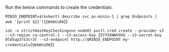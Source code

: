 Run the below commands to create the credentials:

`MINIO_ENDPOINT=$(kubectl describe svc px-minio-1 | grep Endpoints | awk '{print $2}')`{{execute}}

`ssh -o strictHostKeyChecking=no node01 pxctl cred create --provider s3 --s3-region ca-central-1 --s3-access-key ZZYYXXWWVVUU --s3-secret-key 0ldSup3rS3cr3t --s3-endpoint http://$MINIO_ENDPOINT my-credentials`{{execute}}
